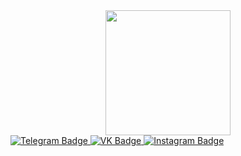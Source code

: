 <div id="header" align="center">
  <img src="https://media.giphy.com/media/v1.Y2lkPTc5MGI3NjExMXR1ZWY0eW0xNGk2anA5ZmM2c3Vna2czOGZ1cDcxcnFlc3J2dWhtNCZlcD12MV9pbnRlcm5hbF9naWZfYnlfaWQmY3Q9Zw/11kEuHSQAXXiGQ/giphy.gif" width="200"/>
</div>
<div id="badges">
  <a href="">
    <img src="https://img.shields.io/badge/Telegram-blue?style=for-the-badge&logo=telegram&logoColor=white" alt="Telegram Badge"/>
  </a>
  <a href="">
    <img src="https://img.shields.io/badge/VK-blue?style=for-the-badge&logo=VK&logoColor=white" alt="VK Badge"/>
  </a>
  <a href="">
    <img src="https://img.shields.io/badge/Instagram-blue?style=for-the-badge&logo=instagram" alt="Instagram Badge"/>
  </a>
</div>
